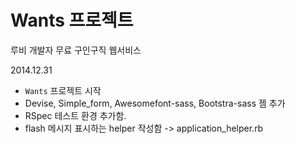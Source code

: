 # Wants 프로젝트

루비 개발자 무료 구인구직 웹서비스

2014.12.31

* `Wants` 프로젝트 시작
* Devise, Simple_form, Awesomefont-sass, Bootstra-sass 젬 추가
* RSpec 테스트 환경 추가함.
* flash 메시지 표시하는 helper 작성함 -> application_helper.rb
